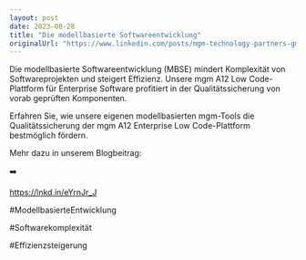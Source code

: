 ```yaml
---
layout: post
date: 2023-08-28
title: "Die modellbasierte Softwareentwicklung"
originalUrl: "https://www.linkedin.com/posts/mgm-technology-partners-gmbh_qualit%C3%A4tssicherung-von-modellbasierter-enterprise-activity-7096022499796115457-6NR7?utm_source=share&utm_medium=member_desktop"
---
```


Die modellbasierte Softwareentwicklung (MBSE) mindert Komplexität von Softwareprojekten und steigert Effizienz. Unsere mgm A12 Low Code-Plattform für Enterprise Software profitiert in der Qualitätssicherung von vorab geprüften Komponenten.

Erfahren Sie, wie unsere eigenen modellbasierten mgm-Tools die Qualitätssicherung der mgm A12 Enterprise Low Code-Plattform bestmöglich fördern.

Mehr dazu in unserem Blogbeitrag:

➡️

https://lnkd.in/eYrnJr_J

#ModellbasierteEntwicklung

#Softwarekomplexität

#Effizienzsteigerung